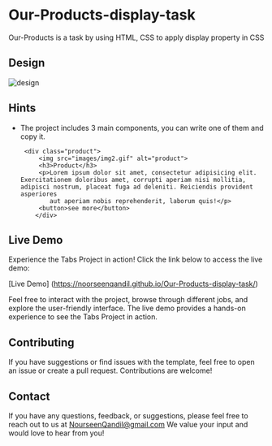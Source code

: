 # Our-Products-display-task
Our-Products is a task by using HTML, CSS to apply display property in CSS

 ## Design
 ![design](https://github.com/NoorseenQandil/Our-Products-display-task/assets/70522199/b8b749dd-8a63-440a-8882-dc4289dd9ac1)

 ## Hints
 - The project includes 3 main components, you can write one of them and copy it.
   ```
    <div class="product">
        <img src="images/img2.gif" alt="product">
        <h3>Product</h3>
        <p>Lorem ipsum dolor sit amet, consectetur adipisicing elit. Exercitationem doloribus amet, corrupti aperiam nisi mollitia, adipisci nostrum, placeat fuga ad deleniti. Reiciendis provident asperiores 
           aut aperiam nobis reprehenderit, laborum quis!</p>
        <button>see more</button>
       </div>
   ```
## Live Demo
Experience the Tabs Project in action! Click the link below to access the live demo:

[Live Demo] (https://noorseenqandil.github.io/Our-Products-display-task/)

Feel free to interact with the project, browse through different jobs, and explore the user-friendly interface. The live demo provides a hands-on experience to see the Tabs Project in action.

## Contributing
If you have suggestions or find issues with the template, feel free to open an issue or create a pull request. Contributions are welcome!

## Contact
If you have any questions, feedback, or suggestions, please feel free to reach out to us at NourseenQandil@gmail.com We value your input and would love to hear from you!
